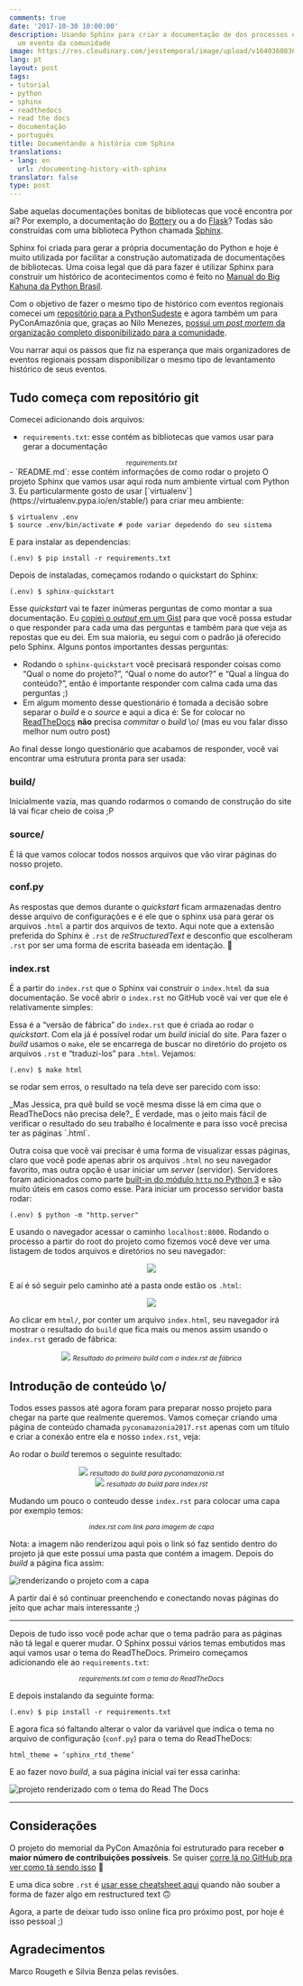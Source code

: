 ```yaml
---
comments: true
date: '2017-10-30 10:00:00'
description: Usando Sphinx para criar a documentação de dos processos de organizar
  um evento da comunidade
image: https://res.cloudinary.com/jesstemporal/image/upload/v1640360836/covers/tutorial_gfgm5n.png
lang: pt
layout: post
tags:
- tutorial
- python
- sphinx
- readthedocs
- read the docs
- documentação
- português
title: Documentando a história com Sphinx
translations:
- lang: en
  url: /documenting-history-with-sphinx
translator: false
type: post
---
```



Sabe aquelas documentações bonitas de bibliotecas que você encontra por aí? Por exemplo, a documentação do [Bottery](https://docs.bottery.io/en/latest/) ou a do [Flask](http://flask.pocoo.org/docs/0.12/)? Todas são construídas com uma biblioteca Python chamada [Sphinx](http://www.sphinx-doc.org/en/stable/#).

Sphinx foi criada para gerar a própria documentação do Python e hoje é muito utilizada por facilitar a construção automatizada de documentações de bibliotecas. Uma coisa legal que dá para fazer é utilizar Sphinx para construir um histórico de acontecimentos como é feito no [Manual do Big Kahuna da Python Brasil](http://manual-do-big-kahuna.readthedocs.io/en/latest/).

Com o objetivo de fazer o mesmo tipo de histórico com eventos regionais comecei um [repositório para a PythonSudeste](https://github.com/pythonsudeste/pythonsudeste_documentacao) e agora também um para PyConAmazônia que, graças ao Nilo Menezes, [possui um _post mortem_ da organização completo disponibilizado para a comunidade](https://www.dropbox.com/s/tr83g5j5amdkyxt/Pycon%20Amaz%C3%B4nia%202017%20-%20Memorial%20da%20Organiza%C3%A7%C3%A3o%20do%20Evento.pdf?dl=0).

Vou narrar aqui os passos que fiz na esperança que mais organizadores de eventos regionais possam disponibilizar o mesmo tipo de levantamento histórico de seus eventos.

## Tudo começa com repositório git

Comecei adicionando dois arquivos:
- `requirements.txt`: esse contém as bibliotecas que vamos usar para gerar a documentação
<center>
<script src="https://gist.github.com/jtemporal/7e6a99f4245407367dc07740b04f925e.js"></script>
<small>
<i>requirements.txt</i>
</small>
</center>
- `README.md`: esse contém informações de como rodar o projeto
O projeto Sphinx que vamos usar aqui roda num ambiente virtual com Python 3. Eu particularmente gosto de usar [`virtualenv`](https://virtualenv.pypa.io/en/stable/) para criar meu ambiente:

``` console
$ virtualenv .env
$ source .env/bin/activate # pode variar depedendo do seu sistema
```
E para instalar as dependencias:

``` console
(.env) $ pip install -r requirements.txt
```

Depois de instaladas, começamos rodando o quickstart do Sphinx:

``` console
(.env) $ sphinx-quickstart
```
Esse _quickstart_ vai te fazer inúmeras perguntas de como montar a sua documentação. Eu [copiei o _output_ em um Gist](https://gist.github.com/jtemporal/e30f156e6444ca20fe07f65e0c6215bf) para que você possa estudar o que responder para cada uma das perguntas e também para que veja as repostas que eu dei. Em sua maioria, eu segui com o padrão já oferecido pelo Sphinx. Alguns pontos importantes dessas perguntas:

- Rodando o `sphinx-quickstart` você precisará responder coisas como “Qual o nome do projeto?”, “Qual o nome do autor?” e “Qual a língua do conteúdo?”, então é importante responder com calma cada uma das perguntas ;)
- Em algum momento desse questionário é tomada a decisão sobre separar o _build_ e o _source_ e aqui a dica é: Se for colocar no [ReadTheDocs](https://readthedocs.org/) **não** precisa _commitar_ o _build_ \o/ (mas eu vou falar disso melhor num outro post)

Ao final desse longo questionário que acabamos de responder, você vai encontrar uma estrutura pronta para ser usada:

<center>
<script src="https://gist.github.com/jtemporal/e4ef18051ec0d627678ad658826dc362.js"></script>
</center>

### build/

Inicialmente vazia, mas quando rodarmos o comando de construção do site lá vai ficar cheio de coisa ;P

### source/
É lá que vamos colocar todos nossos arquivos que vão virar páginas do nosso projeto.

### conf.py
As respostas que demos durante o _quickstart_ ficam armazenadas dentro desse arquivo de configurações e é ele que o sphinx usa para gerar os arquivos `.html` a partir dos arquivos de texto. Aqui note que a extensão preferida do Sphinx é `.rst` de _reStructuredText_ e desconfio que escolheram `.rst` por ser uma forma de escrita baseada em identação. 👀

### index.rst
É a partir do `index.rst` que o Sphinx vai construir o `index.html` da sua documentação. Se você abrir o `index.rst` no GitHub você vai ver que ele é relativamente simples:

<center>
<script src="https://gist.github.com/jtemporal/39028b49f8c0b851b4bfccf2b4a149fc.js"></script>
</center>

Essa é a “versão de fábrica” do `index.rst` que é criada ao rodar o _quickstart_. Com ela já é possível rodar um _build_ inicial do site. Para fazer o _build_ usamos o `make`, ele se encarrega de buscar no diretório do projeto os arquivos `.rst` e “traduzi-los” para `.html`. Vejamos:

``` console
(.env) $ make html
```

se rodar sem erros, o resultado na tela deve ser parecido com isso:
<center>
<script src="https://gist.github.com/jtemporal/123389890312d764ec16bcea64e06178.js"></script>
</center>
_Mas Jessica, pra quê build se você mesma disse lá em cima que o ReadTheDocs não precisa dele?_ É verdade, mas o jeito mais fácil de verificar o resultado do seu trabalho é localmente e para isso você precisa ter as páginas `.html`.

Outra coisa que você vai precisar é uma forma de visualizar essas páginas, claro que você pode apenas abrir os arquivos `.html` no seu navegador favorito, mas outra opção é usar iniciar um _server_ (servidor). Servidores foram adicionados como parte [built-in do módulo `http` no Python 3](https://docs.python.org/3/library/http.server.html#module-http.server) e são muito úteis em casos como esse. Para iniciar um processo servidor basta rodar:

``` console
(.env) $ python -m "http.server"
```

E usando o navegador acessar o caminho `localhost:8000`. Rodando o processo a partir do root do projeto como fizemos você deve ver uma listagem de todos arquivos e diretórios no seu navegador:

<center>
<img src="https://i.imgur.com/cLzKN77.png" style="max-width: 60%;">
</center>

E aí é só seguir pelo caminho até a pasta onde estão os `.html`:

<center>
<img src="https://i.imgur.com/1XNPT8Q.png" style="max-width: 60%;">
</center>

Ao clicar em `html/`, por conter um arquivo `index.html`, seu navegador irá mostrar o resultado do `build` que fica mais ou menos assim usando o `index.rst` gerado de fábrica:


<center>
<img src="https://i.imgur.com/X0VyLbU.png">
<small>
<i>Resultado do primeiro build com o index.rst de fábrica</i>
</small>
</center>

## Introdução de conteúdo \o/

Todos esses passos até agora foram para preparar nosso projeto para chegar na parte que realmente queremos. Vamos começar criando uma página de conteúdo chamada `pyconamazonia2017.rst` apenas com um título e criar a conexão entre ela e nosso `index.rst`, veja:

<center>
<script src="https://gist.github.com/jtemporal/8d6a0aea5efe3dd251e4787b876863df.js"></script>
</center>

<center>
<script src="https://gist.github.com/jtemporal/b604f5ea85b0240cf2466a91b3726e23.js"></script>
</center>

Ao rodar o _build_ teremos o seguinte resultado:
<center>
<img src="https://i.imgur.com/nA3IG1u.png">
<small>
<i>resultado do build para pyconamazonia.rst</i>
</small>
</center>

<center>
<img src="https://i.imgur.com/7ReRbwJ.png">
<small>
<i>resultado do build para index.rst</i>
</small>
</center>

Mudando um pouco o conteudo desse `index.rst` para colocar uma capa por exemplo temos:
<center>
<script src="https://gist.github.com/jtemporal/5d026f71e9bad58e1ce064551cf49615.js"></script>
<small>
<i>index.rst com link para imagem de capa</i>
</small>
</center>

Nota: a imagem não renderizou aqui pois o link só faz sentido dentro do projeto já que este possui uma pasta que contém a imagem. Depois do _build_ a página fica assim:

![renderizando o projeto com a capa](https://i.imgur.com/skq9ygN.png)

A partir daí é só continuar preenchendo e conectando novas páginas do jeito que achar mais interessante ;)

---

Depois de tudo isso você pode achar que o tema padrão para as páginas não tá legal e querer mudar. O Sphinx possui vários temas embutidos mas aqui vamos usar o tema do ReadTheDocs. Primeiro começamos adicionando ele ao `requirements.txt`:

<center>
<script src="https://gist.github.com/jtemporal/32648f3777c33ff2feb8961c49be9173.js"></script>
<small>
<i>requirements.txt com o tema do ReadTheDocs</i>
</small>
</center>

E depois instalando da seguinte forma:

``` console
(.env) $ pip install -r requirements.txt
```

E agora fica só faltando alterar o valor da variável que indica o tema no arquivo de configuração (`conf.py`) para o tema do ReadTheDocs:

``` console
html_theme = ‘sphinx_rtd_theme’
```
E ao fazer novo _build_, a sua página inicial vai ter essa carinha:

![projeto renderizado com o tema do Read The Docs](https://i.imgur.com/fVXB8YJ.png)

---
## Considerações

O projeto do memorial da PyCon Amazônia foi estruturado para receber **o maior número de contribuições possíveis**. Se quiser [corre lá no GitHub pra ver como tá sendo isso](https://github.com/pythonbrasil/pycon-amazonia-memorial) 🎉

E uma dica sobre `.rst` é [usar esse cheatsheet aqui](https://github.com/ralsina/rst-cheatsheet/blob/master/rst-cheatsheet.rst) quando não souber a forma de fazer algo em restructured text 🙃

Agora, a parte de deixar tudo isso online fica pro próximo post, por hoje é isso pessoal ;)

## Agradecimentos
Marco Rougeth e Silvia Benza pelas revisões.
